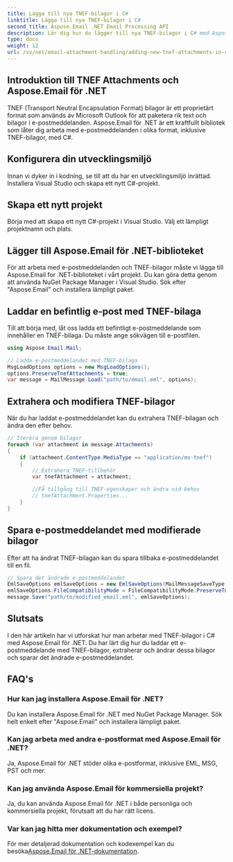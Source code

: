 ```yaml
---
title: Lägga till nya TNEF-bilagor i C#
linktitle: Lägga till nya TNEF-bilagor i C#
second_title: Aspose.Email .NET Email Processing API
description: Lär dig hur du lägger till nya TNEF-bilagor i C# med Aspose.Email för .NET. Steg-för-steg-guide med kodexempel för sömlös integration.
type: docs
weight: 12
url: /sv/net/email-attachment-handling/adding-new-tnef-attachments-in-csharp/
---
```


## Introduktion till TNEF Attachments och Aspose.Email för .NET

TNEF (Transport Neutral Encapsulation Format) bilagor är ett proprietärt format som används av Microsoft Outlook för att paketera rik text och bilagor i e-postmeddelanden. Aspose.Email för .NET är ett kraftfullt bibliotek som låter dig arbeta med e-postmeddelanden i olika format, inklusive TNEF-bilagor, med C#.

## Konfigurera din utvecklingsmiljö

Innan vi dyker in i kodning, se till att du har en utvecklingsmiljö inrättad. Installera Visual Studio och skapa ett nytt C#-projekt.

## Skapa ett nytt projekt

Börja med att skapa ett nytt C#-projekt i Visual Studio. Välj ett lämpligt projektnamn och plats.

## Lägger till Aspose.Email för .NET-biblioteket

För att arbeta med e-postmeddelanden och TNEF-bilagor måste vi lägga till Aspose.Email for .NET-biblioteket i vårt projekt. Du kan göra detta genom att använda NuGet Package Manager i Visual Studio. Sök efter "Aspose.Email" och installera lämpligt paket.

## Laddar en befintlig e-post med TNEF-bilaga

Till att börja med, låt oss ladda ett befintligt e-postmeddelande som innehåller en TNEF-bilaga. Du måste ange sökvägen till e-postfilen.

```csharp
using Aspose.Email.Mail;

// Ladda e-postmeddelandet med TNEF-bilaga
MsgLoadOptions options = new MsgLoadOptions();
options.PreserveTnefAttachments = true;
var message = MailMessage.Load("path/to/email.eml", options);
```

## Extrahera och modifiera TNEF-bilagor

När du har laddat e-postmeddelandet kan du extrahera TNEF-bilagan och ändra den efter behov.

```csharp
// Iterera genom bilagor
foreach (var attachment in message.Attachments)
{
    if (attachment.ContentType.MediaType == "application/ms-tnef")
    {
        // Extrahera TNEF-tillbehör
        var tnefAttachment = attachment;

        //Få tillgång till TNEF-egenskaper och ändra vid behov
        // tnefAttachment.Properties...
    }
}
```

## Spara e-postmeddelandet med modifierade bilagor

Efter att ha ändrat TNEF-bilagan kan du spara tillbaka e-postmeddelandet till en fil.

```csharp
// Spara det ändrade e-postmeddelandet
EmlSaveOptions emlSaveOptions = new EmlSaveOptions(MailMessageSaveType.EmlFormat);
emlSaveOptions.FileCompatibilityMode = FileCompatibilityMode.PreserveTnefAttachments;
message.Save("path/to/modified_email.eml", emlSaveOptions);
```

## Slutsats

I den här artikeln har vi utforskat hur man arbetar med TNEF-bilagor i C# med Aspose.Email för .NET. Du har lärt dig hur du laddar ett e-postmeddelande med TNEF-bilagor, extraherar och ändrar dessa bilagor och sparar det ändrade e-postmeddelandet.

## FAQ's

### Hur kan jag installera Aspose.Email för .NET?

Du kan installera Aspose.Email för .NET med NuGet Package Manager. Sök helt enkelt efter "Aspose.Email" och installera lämpligt paket.

### Kan jag arbeta med andra e-postformat med Aspose.Email för .NET?

Ja, Aspose.Email för .NET stöder olika e-postformat, inklusive EML, MSG, PST och mer.

### Kan jag använda Aspose.Email för kommersiella projekt?

Ja, du kan använda Aspose.Email för .NET i både personliga och kommersiella projekt, förutsatt att du har rätt licens.

### Var kan jag hitta mer dokumentation och exempel?

 För mer detaljerad dokumentation och kodexempel kan du besöka[Aspose.Email för .NET-dokumentation](https://reference.aspose.com/email/net/).